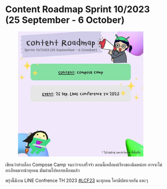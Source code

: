 # Content Roadmap Sprint 10/2023 (25 September - 6 October)

<figure><img src="../../.gitbook/assets/image.png" alt="" width="395"><figcaption></figcaption></figure>

เขียนว่าทำบล็อก Compose Camp จนกว่าจะเสร็จจ้า ตอนนี้เหลือแค่เรียงของนิดหน่อย อาจจะไม่ละเอียดมากน้าทุกคน มันผ่านไปหลายเดือนแล้ว

พรุ่งนี้มีงาน LINE Confrence TH 2023 [#LCF23](https://www.facebook.com/hashtag/lcf23?\_\_eep\_\_=6&\_\_cft\_\_\[0]=AZUnJ87VV9JZokRe6an9fiqCkxEXG\_UNLeCdoEZnySq9QUIa1Z75NZhZuw0jRpQhIiTeDliUtbhYg\_WIk8Ws1bQgnA1Kf3NbA-oRPDxbYykBKU4qQSssSzgaCy2Gn\_6-3aE&\_\_tn\_\_=\*NK-R) นะทุกคน ใครมีบัตรเจอกัน แหะๆ
